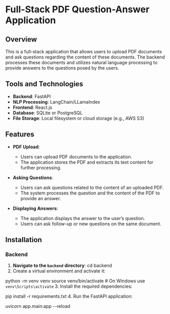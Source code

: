 # Full-Stack PDF Question-Answer Application

## Overview

This is a full-stack application that allows users to upload PDF documents and ask questions regarding the content of these documents. The backend processes these documents and utilizes natural language processing to provide answers to the questions posed by the users.

## Tools and Technologies

- **Backend**: FastAPI
- **NLP Processing**: LangChain/LLamaIndex
- **Frontend**: React.js
- **Database**: SQLite or PostgreSQL
- **File Storage**: Local filesystem or cloud storage (e.g., AWS S3)

## Features

- **PDF Upload**:
  - Users can upload PDF documents to the application.
  - The application stores the PDF and extracts its text content for further processing.
  
- **Asking Questions**:
  - Users can ask questions related to the content of an uploaded PDF.
  - The system processes the question and the content of the PDF to provide an answer.

- **Displaying Answers**:
  - The application displays the answer to the user’s question.
  - Users can ask follow-up or new questions on the same document.

## Installation

### Backend

1. **Navigate to the `backend` directory**:
   cd backend
2. Create a virtual environment and activate it:

python -m venv venv
source venv/bin/activate  # On Windows use `venv\Scripts\activate`
3. Install the required dependencies:

pip install -r requirements.txt
4. Run the FastAPI application:

uvicorn app.main:app --reload
